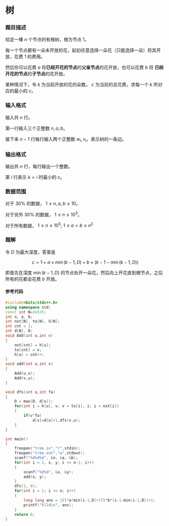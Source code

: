 # 树

### 题目描述
给定一棵 $n$ 个节点的有根树，根为节点 $1$。

每一个节点都有一朵未开放的花，起初任意选择一朵花（只能选择一朵）将其开放，花费 $1$ 的费用。

然后你可以花费 $a$ 将**已经开花的节点**的**父亲节点**的花开放，也可以花费 $b$ 将 **已经开花的节点**的**子节点**的花开放。

某种情况下，令 $k$ 为当前开放的花的朵数， $c$ 为当前的总花费，求每一个 $k$ 所对应的最小的 $c$。

### 输入格式

输入共 $n$ 行。

第一行输入三个正整数 $n,a,b$。

接下来 $n-1$ 行每行输入两个正整数 $w_i,v_i$，表示树的一条边。

### 输出格式

输出共 $n$ 行，每行输出一个整数。

第 $i$ 行表示 $k=i$ 时最小的 $c$。

### 数据范围

对于 $30\%$ 的数据， $1\leq n,a,b\leq 10$。

对于另外 $30\%$ 的数据， $1\leq n\leq 10^3$。

对于所有数据，  $1\leq n\leq 10^5$; $1\leq a < b\leq n^2$

### 题解
令 $D$ 为最大深度，答案是

$$\displaystyle c=1+a\times \min(k-1,D)+b\times (k-1-\min(k-1,D)) $$

即首先在深度 $\min(k-1,D)$ 的节点处开一朵花，然后向上开花直到根节点，之后所有的花都会花费 $b$ 开放。


#### 参考代码

```cpp
#include<bits/stdc++.h>
using namespace std;
const int N=2e5+5;
int n, a, b;
int nxt[N], to[N], h[N];
int cnt = 1;
int d[N], D;
void Add(int u,int v)
{
    nxt[cnt] = h[u];
    to[cnt] = v;
    h[u] = cnt++;
}
void add(int u,int v)
{
    Add(u,v);
    Add(v,u);
}

void dfs(int u,int fa)
{
	D = max(D, d[u]);
	for(int i = h[u], v; v = to[i], i; i = nxt[i])
    {
        if(v^fa)
            d[v]=d[u]+1,dfs(v,u);
    }
}

int main()
{
	freopen("tree.in","r",stdin);
	freopen("tree.out","w",stdout);
    scanf("%d%d%d", &n, &a, &b);
    for(int i = 1, x, y; i <= n-1; i++)
    {
        scanf("%d%d", &x, &y);
        add(x, y);
    }
    dfs(1, 0);
    for(int i = 1; i <= n; i++)
    {
        long long ans = 1ll*a*min(i-1,D)+1ll*b*(i-1-min(i-1,D))+1;
        printf("%lld\n", ans);
    }
    return 0;
}

```

<div style="page-break-after: always"></div>

